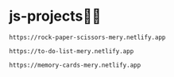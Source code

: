 # js-projects🍄💫

```
https://rock-paper-scissors-mery.netlify.app
```
```
https://to-do-list-mery.netlify.app
```
```
https://memory-cards-mery.netlify.app
```
